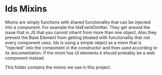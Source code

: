 # Ids Mixins

Mixins are simply functions with shared functionality that can be injected into a component. For example the IdsEventOmitter. They get around the issue that in JS that you cannot inherit from more than one object. Also they prevent the Base Element from getting bloated with functionality that not every component uses. Ids is using a simple object as a mixin that is "injected" into the component in the constructor and then used according to its documentation. If the mixin has UI elements it should probably be a web component instead.

This folder contains the mixins we use in this project.
